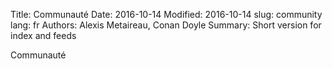 Title: Communauté
Date: 2016-10-14
Modified: 2016-10-14
slug: community
lang: fr
Authors: Alexis Metaireau, Conan Doyle
Summary: Short version for index and feeds

Communauté
